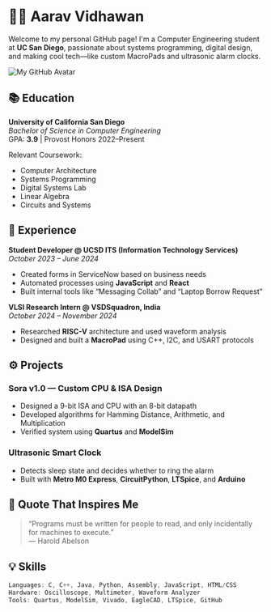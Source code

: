 # 👨‍💻 Aarav Vidhawan

Welcome to my personal GitHub page! I'm a Computer Engineering student at **UC San Diego**, passionate about systems programming, digital design, and making cool tech—like custom MacroPads and ultrasonic alarm clocks.

![My GitHub Avatar](your-picture-url-here)

## 📚 Education

**University of California San Diego**  
_Bachelor of Science in Computer Engineering_  
GPA: **3.9** | Provost Honors 2022–Present

Relevant Coursework:
- Computer Architecture
- Systems Programming
- Digital Systems Lab
- Linear Algebra
- Circuits and Systems

## 💼 Experience

**Student Developer @ UCSD ITS (Information Technology Services)**  
*October 2023 – June 2024*  
- Created forms in ServiceNow based on business needs  
- Automated processes using **JavaScript** and **React**  
- Built internal tools like “Messaging Collab” and “Laptop Borrow Request”

**VLSI Research Intern @ VSDSquadron, India**  
*October 2024 – November 2024*  
- Researched **RISC-V** architecture and used waveform analysis  
- Designed and built a **MacroPad** using C++, I2C, and USART protocols

## ⚙️ Projects

### Sora v1.0 — Custom CPU & ISA Design
- Designed a 9-bit ISA and CPU with an 8-bit datapath
- Developed algorithms for Hamming Distance, Arithmetic, and Multiplication
- Verified system using **Quartus** and **ModelSim**

### Ultrasonic Smart Clock
- Detects sleep state and decides whether to ring the alarm
- Built with **Metro M0 Express**, **CircuitPython**, **LTSpice**, and **Arduino**

## 💬 Quote That Inspires Me

> “Programs must be written for people to read, and only incidentally for machines to execute.”  
> — Harold Abelson

## 💡 Skills

```c
Languages: C, C++, Java, Python, Assembly, JavaScript, HTML/CSS
Hardware: Oscilloscope, Multimeter, Waveform Analyzer
Tools: Quartus, ModelSim, Vivado, EagleCAD, LTSpice, GitHub
